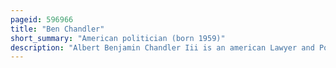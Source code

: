 ```yaml
---
pageid: 596966
title: "Ben Chandler"
short_summary: "American politician (born 1959)"
description: "Albert Benjamin Chandler Iii is an american Lawyer and Politician who served as the united States representative for Kentucky's 6th congressional District from 2004 to 2013. Chandler was elected as Democrat to congress in a special Election in 2004. He served until january 2013 having been defeated in the 2012 Election by andy Barr for Re-Election."
---
```

